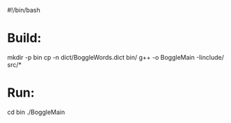 #!/bin/bash
# Build:
mkdir -p bin
cp -n dict/BoggleWords.dict bin/
g++ -o BoggleMain -Iinclude/ src/*

# Run:
cd bin
./BoggleMain
